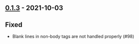 ## [0.1.3](https://github.com/kevin-lee/whatsub/issues?utf8=%E2%9C%93&q=is%3Aissue+is%3Aclosed+milestone%3Amilestone4) - 2021-10-03


## Fixed
* Blank lines in non-body tags are not handled properly (#98)
